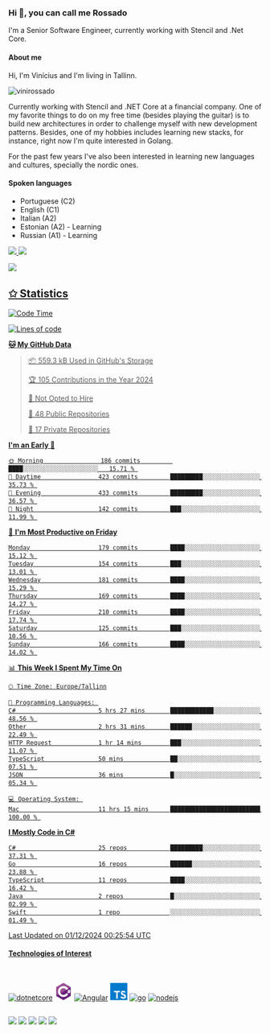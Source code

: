 ### Hi 👋, you can call me Rossado
I'm a Senior Software Engineer, currently working with Stencil and .Net Core.

#### About me
Hi, I'm Vinícius and I'm living in Tallinn.

<p align="left"> <img src="https://komarev.com/ghpvc/?username=vinirossado&label=Profile%20views&color=0e75b6&style=flat" alt="vinirossado" /> </p>

Currently working with Stencil and .NET Core at a financial company. One of my favorite things to do on my free time (besides playing the guitar) is to build new architectures in order to challenge myself with new development patterns. Besides, one of my hobbies includes learning new stacks, for instance, right now I'm quite interested in Golang.

For the past few years I've also been interested in learning new languages and cultures, specially the nordic ones.

#### Spoken languages
- Portuguese (C2)
- English (C1)
- Italian (A2)
- Estonian (A2) - Learning
- Russian (A1) - Learning

 <div>
  <a href="https://github.com/Vinirossado">
  <img height="180em" src="https://github-readme-stats.vercel.app/api?username=vinirossado&show_icons=true&theme=dracula&include_all_commits=true&count_private=true"/>
  <img height="180em" src="https://github-readme-stats.vercel.app/api/top-langs/?username=vinirossado&layout=compact&langs_count=7&theme=dracula"/>
</div>

![](http://estruyf-github.azurewebsites.net/api/VisitorHit?user=vinirossado&repo=vinirossado&countColorcountColor)

## ✩ Statistics
<!--START_SECTION:waka-->
![Code Time](http://img.shields.io/badge/Code%20Time-1%2C937%20hrs%2023%20mins-blue)

![Lines of code](https://img.shields.io/badge/From%20Hello%20World%20I%27ve%20Written-1.1%20million%20lines%20of%20code-blue)

**🐱 My GitHub Data** 

> 📦 559.3 kB Used in GitHub's Storage 
 > 
> 🏆 105 Contributions in the Year 2024
 > 
> 🚫 Not Opted to Hire
 > 
> 📜 48 Public Repositories 
 > 
> 🔑 17 Private Repositories 
 > 
**I'm an Early 🐤** 

```text
🌞 Morning                186 commits         ████░░░░░░░░░░░░░░░░░░░░░   15.71 % 
🌆 Daytime                423 commits         █████████░░░░░░░░░░░░░░░░   35.73 % 
🌃 Evening                433 commits         █████████░░░░░░░░░░░░░░░░   36.57 % 
🌙 Night                  142 commits         ███░░░░░░░░░░░░░░░░░░░░░░   11.99 % 
```
📅 **I'm Most Productive on Friday** 

```text
Monday                   179 commits         ████░░░░░░░░░░░░░░░░░░░░░   15.12 % 
Tuesday                  154 commits         ███░░░░░░░░░░░░░░░░░░░░░░   13.01 % 
Wednesday                181 commits         ████░░░░░░░░░░░░░░░░░░░░░   15.29 % 
Thursday                 169 commits         ████░░░░░░░░░░░░░░░░░░░░░   14.27 % 
Friday                   210 commits         ████░░░░░░░░░░░░░░░░░░░░░   17.74 % 
Saturday                 125 commits         ███░░░░░░░░░░░░░░░░░░░░░░   10.56 % 
Sunday                   166 commits         ████░░░░░░░░░░░░░░░░░░░░░   14.02 % 
```


📊 **This Week I Spent My Time On** 

```text
🕑︎ Time Zone: Europe/Tallinn

💬 Programming Languages: 
C#                       5 hrs 27 mins       ████████████░░░░░░░░░░░░░   48.56 % 
Other                    2 hrs 31 mins       ██████░░░░░░░░░░░░░░░░░░░   22.49 % 
HTTP Request             1 hr 14 mins        ███░░░░░░░░░░░░░░░░░░░░░░   11.07 % 
TypeScript               50 mins             ██░░░░░░░░░░░░░░░░░░░░░░░   07.51 % 
JSON                     36 mins             █░░░░░░░░░░░░░░░░░░░░░░░░   05.34 % 

💻 Operating System: 
Mac                      11 hrs 15 mins      █████████████████████████   100.00 % 
```

**I Mostly Code in C#** 

```text
C#                       25 repos            █████████░░░░░░░░░░░░░░░░   37.31 % 
Go                       16 repos            ██████░░░░░░░░░░░░░░░░░░░   23.88 % 
TypeScript               11 repos            ████░░░░░░░░░░░░░░░░░░░░░   16.42 % 
Java                     2 repos             █░░░░░░░░░░░░░░░░░░░░░░░░   02.99 % 
Swift                    1 repo              ░░░░░░░░░░░░░░░░░░░░░░░░░   01.49 % 
```




 Last Updated on 01/12/2024 00:25:54 UTC
<!--END_SECTION:waka-->




#### Technologies of Interest
<div style="display: inline_block"><br>

[<img src="https://cdn.jsdelivr.net/gh/devicons/devicon/icons/dotnetcore/dotnetcore-original.svg" height="35" alt="dotnetcore" />][csharp_link]
[<img src="https://raw.githubusercontent.com/devicons/devicon/master/icons/csharp/csharp-original.svg" height="35" alt="Csharp" />][csharp_link]
[<img src="https://user-images.githubusercontent.com/25344723/113509430-e438eb80-952b-11eb-9826-6c86e83473d8.png" height="35" alt="Angular" />][angular_link]
[<img src="https://raw.githubusercontent.com/devicons/devicon/master/icons/typescript/typescript-plain.svg" height="35" alt="Typescript" />][angular_link]
[<img src="https://cdn.jsdelivr.net/gh/devicons/devicon/icons/go/go-original.svg" height="35" alt="go" />][golang_link]
[<img src="https://user-images.githubusercontent.com/25344723/113509706-7f7e9080-952d-11eb-8b35-6a5bfd4cb0e2.png" height="35" alt="nodejs" />][nodejs_link]

</div>

  
  ##
 
<div> 
  <a href="https://instagram.com/vinirossado" target="_blank"><img src="https://img.shields.io/badge/-Instagram-%23E4405F?style=for-the-badge&logo=instagram&logoColor=white" target="_blank"></a>
 	<a href="https://www.twitch.tv/vrossado2" target="_blank"><img src="https://img.shields.io/badge/Twitch-9146FF?style=for-the-badge&logo=twitch&logoColor=white" target="_blank"></a>
  <a href = "mailto:vinirossado@gmail.com"><img src="https://img.shields.io/badge/-Gmail-%23333?style=for-the-badge&logo=gmail&logoColor=white" target="_blank"></a>
  <a href="https://www.linkedin.com/in/viniciusrossado/" target="_blank"><img src="https://img.shields.io/badge/-LinkedIn-%230077B5?style=for-the-badge&logo=linkedin&logoColor=white" target="_blank"></a> 
  <a href="https://vinirossado.github.io/" target="_blank"><img src="https://img.shields.io/badge/-Github-%230077B5?style=for-the-badge&logo=github&logoColor=white" target="_blank"></a> 
  
</div>

[angular_link]: https://github.com/vinirossado?tab=repositories&q=&type=&language=typescript
[golang_link]: https://github.com/vinirossado?tab=repositories&q=&type=&language=go
[nodejs_link]: https://github.com/vinirossado?tab=repositories&q=&type=&language=javascript
[csharp_link]: https://github.com/vinirossado?tab=repositories&q=&type=&language=c%23
